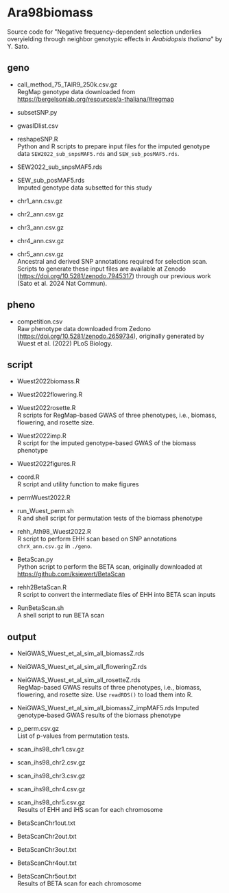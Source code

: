 # Ara98biomass
Source code for "Negative frequency-dependent selection underlies overyielding through neighbor genotypic effects in _Arabidopsis thaliana_" by Y. Sato.

## geno

- call_method_75_TAIR9_250k.csv.gz  
RegMap genotype data downloaded from https://bergelsonlab.org/resources/a-thaliana/#regmap

- subsetSNP.py
- gwasIDlist.csv
- reshapeSNP.R  
Python and R scripts to prepare input files for the imputed genotype data ```SEW2022_sub_snpsMAF5.rds``` and ```SEW_sub_posMAF5.rds```.  

  
- SEW2022_sub_snpsMAF5.rds  
- SEW_sub_posMAF5.rds  
Imputed genotype data subsetted for this study  
  

- chr1_ann.csv.gz
- chr2_ann.csv.gz
- chr3_ann.csv.gz
- chr4_ann.csv.gz
- chr5_ann.csv.gz  
Ancestral and derived SNP annotations required for selection scan. 
Scripts to generate these input files are available at Zenodo (https://doi.org/10.5281/zenodo.7945317) through our previous work (Sato et al. 2024 Nat Commun).

## pheno

- competition.csv  
Raw phenotype data downloaded from Zedono (https://doi.org/10.5281/zenodo.2659734), originally generated by Wuest et al. (2022) PLoS Biology.


## script

- Wuest2022biomass.R
- Wuest2022flowering.R
- Wuest2022rosette.R  
R scripts for RegMap-based GWAS of three phenotypes, i.e., biomass, flowering, and rosette size.

- Wuest2022imp.R  
R script for the imputed genotype-based GWAS of the biomass phenotype

- Wuest2022figures.R
- coord.R  
R script and utility function to make figures

- permWuest2022.R
- run_Wuest_perm.sh  
R and shell script for permutation tests of the biomass phenotype

- rehh_Ath98_Wuest2022.R  
R script to perform EHH scan based on SNP annotations ```chrX_ann.csv.gz``` in ```./geno```.

- BetaScan.py  
Python script to perform the BETA scan, originally downloaded at https://github.com/ksiewert/BetaScan

- rehh2BetaScan.R  
R script to convert the intermediate files of EHH into BETA scan inputs

- RunBetaScan.sh  
A shell script to run BETA scan


## output

- NeiGWAS_Wuest_et_al_sim_all_biomassZ.rds
- NeiGWAS_Wuest_et_al_sim_all_floweringZ.rds
- NeiGWAS_Wuest_et_al_sim_all_rosetteZ.rds  
RegMap-based GWAS results of three phenotypes, i.e., biomass, flowering, and rosette size. Use ```readRDS()``` to load them into R.

- NeiGWAS_Wuest_et_al_sim_all_biomassZ_impMAF5.rds
Imputed genotype-based GWAS results of the biomass phenotype 

- p_perm.csv.gz  
List of p-values from permutation tests.

- scan_ihs98_chr1.csv.gz
- scan_ihs98_chr2.csv.gz
- scan_ihs98_chr3.csv.gz
- scan_ihs98_chr4.csv.gz
- scan_ihs98_chr5.csv.gz  
Results of EHH and iHS scan for each chromosome

- BetaScanChr1out.txt
- BetaScanChr2out.txt
- BetaScanChr3out.txt
- BetaScanChr4out.txt
- BetaScanChr5out.txt  
Results of BETA scan for each chromosome


